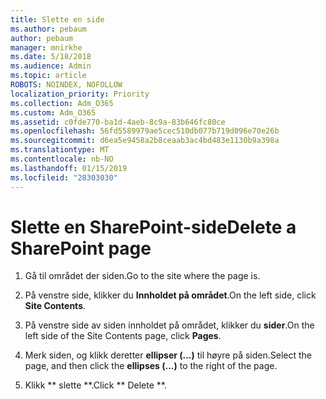 ```yaml
---
title: Slette en side
ms.author: pebaum
author: pebaum
manager: mnirkhe
ms.date: 5/18/2018
ms.audience: Admin
ms.topic: article
ROBOTS: NOINDEX, NOFOLLOW
localization_priority: Priority
ms.collection: Adm_O365
ms.custom: Adm_O365
ms.assetid: c0fde770-ba1d-4aeb-8c9a-83b646fc80ce
ms.openlocfilehash: 56fd5589979ae5cec510db077b719d096e70e26b
ms.sourcegitcommit: d6ea5e9458a2b8ceaab3ac4bd483e1130b9a398a
ms.translationtype: MT
ms.contentlocale: nb-NO
ms.lasthandoff: 01/15/2019
ms.locfileid: "28303030"
---
```

# <a name="delete-a-sharepoint-page"></a><span data-ttu-id="0f6a5-102">Slette en SharePoint-side</span><span class="sxs-lookup"><span data-stu-id="0f6a5-102">Delete a SharePoint page</span></span>

1. <span data-ttu-id="0f6a5-103">Gå til området der siden.</span><span class="sxs-lookup"><span data-stu-id="0f6a5-103">Go to the site where the page is.</span></span>
    
2. <span data-ttu-id="0f6a5-104">På venstre side, klikker du **Innholdet på området**.</span><span class="sxs-lookup"><span data-stu-id="0f6a5-104">On the left side, click **Site Contents**.</span></span> 
    
3. <span data-ttu-id="0f6a5-105">På venstre side av siden innholdet på området, klikker du **sider**.</span><span class="sxs-lookup"><span data-stu-id="0f6a5-105">On the left side of the Site Contents page, click **Pages**.</span></span> 
    
4. <span data-ttu-id="0f6a5-106">Merk siden, og klikk deretter **ellipser (...)** til høyre på siden.</span><span class="sxs-lookup"><span data-stu-id="0f6a5-106">Select the page, and then click the **ellipses (...)** to the right of the page.</span></span> 
    
5. <span data-ttu-id="0f6a5-107">Klikk \*\* slette \*\*.</span><span class="sxs-lookup"><span data-stu-id="0f6a5-107">Click \*\* Delete \*\*.</span></span> 
    

